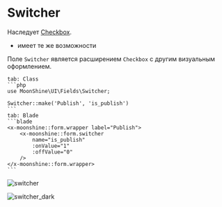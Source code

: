 # Switcher

Наследует [Checkbox](/docs/{{version}}/fields/checkbox).

* имеет те же возможности

Поле `Switcher` является расширением `Checkbox` с другим визуальным оформлением.

~~~tabs
tab: Class
```php
use MoonShine\UI\Fields\Switcher;

Switcher::make('Publish', 'is_publish')
```
tab: Blade
```blade
<x-moonshine::form.wrapper label="Publish">
    <x-moonshine::form.switcher
        name="is_publish"
        :onValue="1"
        :offValue="0"
    />
</x-moonshine::form.wrapper>
```
~~~

![switcher](https://raw.githubusercontent.com/moonshine-software/doc/3.x/resources/screenshots/switcher.png)

![switcher_dark](https://raw.githubusercontent.com/moonshine-software/doc/3.x/resources/screenshots/switcher_dark.png)
